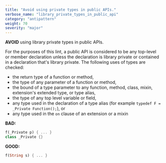```yaml
---
title: "Avoid using private types in public APIs."
verbose_name: "library_private_types_in_public_api"
category: "antipattern"
weight: 70
severity: "major"
---
```

**AVOID** using library private types in public APIs.

For the purposes of this lint, a public API is considered to be any top-level or
member declaration unless the declaration is library private or contained in a
declaration that's library private. The following uses of types are checked:

- the return type of a function or method,
- the type of any parameter of a function or method,
- the bound of a type parameter to any function, method, class, mixin,
  extension's extended type, or type alias,
- the type of any top level variable or field,
- any type used in the declaration of a type alias (for example
  `typedef F = _Private Function();`), or
- any type used in the `on` clause of an extension or a mixin

**BAD:**
```dart
f(_Private p) { ... }
class _Private {}
```

**GOOD:**
```dart
f(String s) { ... }
```
